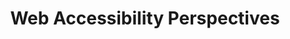 ---
title: "Web Accessibility Perspectives"
shorttitle: "Perspectives Videos"
uri: http://www.w3.org/WAI/perspectives/
repository: wai-showcase-examples
updated: 2016-05-13
urgency:
effort:
rm: Shadi
contributors:
- Shawn
- James
current-stage: publication
roadmap:
note:
---